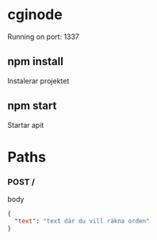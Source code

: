 # cginode
Running on port: 1337

## npm install 
Instalerar projektet

## npm start
Startar apit

# Paths
### POST /
body
```json
{
  "text": "text där du vill räkna orden"
}
```
